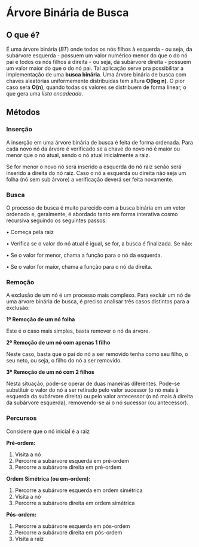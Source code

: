 ﻿# Árvore Binária de Busca

## O que é?

É uma árvore binária (*BT*) onde todos os nós filhos à esquerda - ou seja, da subárvore esquerda - possuem um valor numérico menor do que o do nó pai e todos os nós filhos à direita - ou seja, da subárvore direita - possuem um valor maior do que o do nó pai. Tal aplicação serve pra possibilitar a implementação de uma **busca binária**. Uma árvore binária de busca com chaves aleatórias uniformemente distribuídas tem altura **O(log n)**. O pior caso será **O(n)**, quando todas os valores se distribuem de forma linear, o que gera uma *lista encadeada*.


## Métodos

### Inserção

A inserção em uma árvore binária de busca é feita de forma ordenada. Para cada novo nó da árvore é verificado se a chave do novo nó é maior ou menor que o nó atual, sendo o nó atual inicialmente a raiz.

Se for menor o novo nó será inserido a esquerda do nó raiz senão será inserido a direita do nó raiz. Caso o nó a esquerda ou direita não seja um folha (nó sem sub árvore) a verificação deverá ser feita novamente.


### Busca

O processo de busca é muito parecido com a busca binária em um vetor ordenado e, geralmente, é abordado tanto em forma interativa cosmo recursiva seguindo os seguintes passos:

• Começa pela raiz

• Verifica se o valor do nó atual é igual, se for, a busca é finalizada. Se não:

• Se o valor for menor, chama a função para o nó da esquerda.

• Se o valor for maior, chama a função para o nó da direita.

### Remoção

A exclusão de um nó é um processo mais complexo. Para excluir um nó de uma árvore binária de busca, é preciso analisar três casos distintos para a exclusão:

**1º Remoção de um nó folha**

Este é o caso mais simples, basta remover o nó da árvore.

**2º Remoção de um nó com apenas 1 filho**

Neste caso, basta que o pai do nó a ser removido tenha como seu filho, o seu neto, ou seja, o filho do nó a ser removido.

**3º Remoção de um nó com 2 filhos**

Nesta situação, pode-se operar de duas maneiras diferentes. Pode-se substituir o valor do nó a ser retirado pelo valor sucessor (o nó mais à esquerda da subárvore direita) ou pelo valor antecessor (o nó mais à direita da subárvore esquerda), removendo-se aí o nó sucessor (ou antecessor).

### Percursos
Considere que o nó inicial é a raiz

**Pré-ordem:**

1. Visita a nó
2. Percorre a subárvore esquerda em pré-ordem
3. Percorre a subárvore direita em pré-ordem

**Ordem Simétrica (ou em-ordem):**

1. Percorre a subárvore esquerda em ordem simétrica
2. Visita a nó
3. Percorre a subárvore direita em ordem simétrica

**Pós-ordem:**

1. Percorre a subárvore esquerda em pós-ordem
2. Percorre a subárvore direita em pós-ordem
3. Visita a raiz
